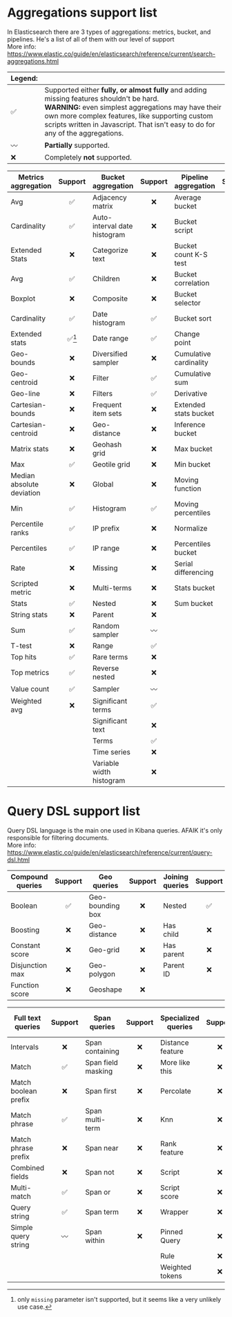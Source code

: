 # Aggregations support list

In Elasticsearch there are 3 types of aggregations: metrics, bucket, and pipelines. He's a list of all of them with our level of support<br>
More info: https://www.elastic.co/guide/en/elasticsearch/reference/current/search-aggregations.html

| Legend:            | <!-- -->                                                                                                                                                                                                                                                                       |
|--------------------|--------------------------------------------------------------------------------------------------------------------------------------------------------------------------------------------------------------------------------------------------------------------------------|
| :white_check_mark: | Supported either <b>fully, or almost fully </b>and adding missing features shouldn't be hard.<br><b>WARNING:</b> even simplest aggregations may have their own more complex features, like supporting custom scripts written in Javascript. That isn't easy to do for any of the aggregations. |
| :wavy_dash:        | <b>Partially</b> supported.                                                                                                                                                                                                                                                    |
| :x:                | Completely <b>not</b> supported.                                                                                                                                                                                                                                               |

 Metrics aggregation       |        Support         | Bucket aggregation           |      Support       | Pipeline aggregation   |      Support       |
---------------------------|:----------------------:|------------------------------|:------------------:|------------------------|:------------------:|
 Avg                       |   :white_check_mark:   | Adjacency matrix             |        :x:         | Average bucket         |        :x:         |
 Cardinality               |   :white_check_mark:   | Auto-interval date histogram |        :x:         | Bucket script          |        :x:         |
 Extended Stats            |          :x:           | Categorize text              |        :x:         | Bucket count K-S test  |        :x:         |
 Avg                       |   :white_check_mark:   | Children                     |        :x:         | Bucket correlation     |        :x:         |
 Boxplot                   |          :x:           | Composite                    |        :x:         | Bucket selector        |        :x:         |
 Cardinality               |   :white_check_mark:   | Date histogram               | :white_check_mark: | Bucket sort            |        :x:         |
 Extended stats            | :white_check_mark:[^1] | Date range                   | :white_check_mark: | Change point           |        :x:         |
 Geo-bounds                |          :x:           | Diversified sampler          |        :x:         | Cumulative cardinality |        :x:         |
 Geo-centroid              |          :x:           | Filter                       | :white_check_mark: | Cumulative sum         | :white_check_mark: |
 Geo-line                  |          :x:           | Filters                      | :white_check_mark: | Derivative             |        :x:         |
 Cartesian-bounds          |          :x:           | Frequent item sets           |        :x:         | Extended stats bucket  |        :x:         |
 Cartesian-centroid        |          :x:           | Geo-distance                 |        :x:         | Inference bucket       |        :x:         |
 Matrix stats              |          :x:           | Geohash grid                 |        :x:         | Max bucket             |        :x:         |
 Max                       |   :white_check_mark:   | Geotile grid                 |        :x:         | Min bucket             |        :x:         |
 Median absolute deviation |          :x:           | Global                       |        :x:         | Moving function        |        :x:         |
 Min                       |   :white_check_mark:   | Histogram                    | :white_check_mark: | Moving percentiles     |        :x:         |
 Percentile ranks          |   :white_check_mark:   | IP prefix                    |        :x:         | Normalize              |        :x:         |
 Percentiles               |   :white_check_mark:   | IP range                     |        :x:         | Percentiles bucket     |        :x:         |
 Rate                      |          :x:           | Missing                      |        :x:         | Serial differencing    |        :x:         |
 Scripted metric           |          :x:           | Multi-terms                  |        :x:         | Stats bucket           |        :x:         |
 Stats                     |   :white_check_mark:   | Nested                       |        :x:         | Sum bucket             |        :x:         |
 String stats              |          :x:           | Parent                       |        :x:         |
 Sum                       |   :white_check_mark:   | Random sampler               |    :wavy_dash:     |
 T-test                    |          :x:           | Range                        | :white_check_mark: |
 Top hits                  |   :white_check_mark:   | Rare terms                   |        :x:         |
 Top metrics               |   :white_check_mark:   | Reverse nested               |        :x:         |
 Value count               |   :white_check_mark:   | Sampler                      |    :wavy_dash:     |
 Weighted avg              |          :x:           | Significant terms            | :white_check_mark: |
|                          |                        | Significant text             |        :x:         |
|                          |                        | Terms                        | :white_check_mark: |
|                          |                        | Time series                  |        :x:         |
|                          |                        | Variable width histogram     |        :x:         |

[^1]: only `missing` parameter isn't supported, but it seems like a very unlikely use case.

# Query DSL support list

Query DSL language is the main one used in Kibana queries. AFAIK it's only responsible for filtering documents.<br>
More info: https://www.elastic.co/guide/en/elasticsearch/reference/current/query-dsl.html

 Compound queries |      Support       | Geo queries      | Support | Joining queries |      Support       | Other          |      Support       |
|-----------------|:------------------:|------------------|:-------:|-----------------|:------------------:|----------------|:------------------:|
| Boolean         | :white_check_mark: | Geo-bounding box |   :x:   | Nested          | :white_check_mark: | Match all      | :white_check_mark: |
| Boosting        |        :x:         | Geo-distance     |   :x:   | Has child       |        :x:         | Match none     |        :x:         | 
| Constant score  |        :x:         | Geo-grid         |   :x:   | Has parent      |        :x:         | Text expansion |        :x:         |
| Disjunction max |        :x:         | Geo-polygon      |   :x:   | Parent ID       |        :x:         | Shape          |        :x:         |
| Function score  |        :x:         | Geoshape         |   :x:   |

 Full text queries     |      Support       | Span queries       | Support | Specialized queries  | Support | Term-level queries |       Support       |
|----------------------|:------------------:|--------------------|:-------:|----------------------|:-------:|--------------------|:-------------------:|
| Intervals            |        :x:         | Span containing    |   :x:   | Distance feature     |   :x:   | Exists             | :white_check_mark:  |
| Match                | :white_check_mark: | Span field masking |   :x:   | More like this       |   :x:   | Fuzzy              |         :x:         |
| Match boolean prefix |        :x:         | Span first         |   :x:   | Percolate            |   :x:   | IDs                |         :x:         |
| Match phrase         | :white_check_mark: | Span multi-term    |   :x:   | Knn                  |   :x:   | Prefix             | :white_check_mark:  |
| Match phrase prefix  |        :x:         | Span near          |   :x:   | Rank feature         |   :x:   | Range              | :white_check_mark:  |
| Combined fields      |        :x:         | Span not           |   :x:   | Script               |   :x:   | Regexp             |         :x:         |
| Multi-match          | :white_check_mark: | Span or            |   :x:   | Script score         |   :x:   | Term               | :white_check_mark:  |
| Query string         | :white_check_mark: | Span term          |   :x:   | Wrapper              |   :x:   | Terms              | :white_check_mark:  |
| Simple query string  |    :wavy_dash:     | Span within        |   :x:   | Pinned Query         |   :x:   | Terms set          |         :x:         |
|                      |                    |                    |         | Rule                 |   :x:   | Wildcard           | :white_check_mark:  |
|                      |                    |                    |         | Weighted tokens      |   :x:   |